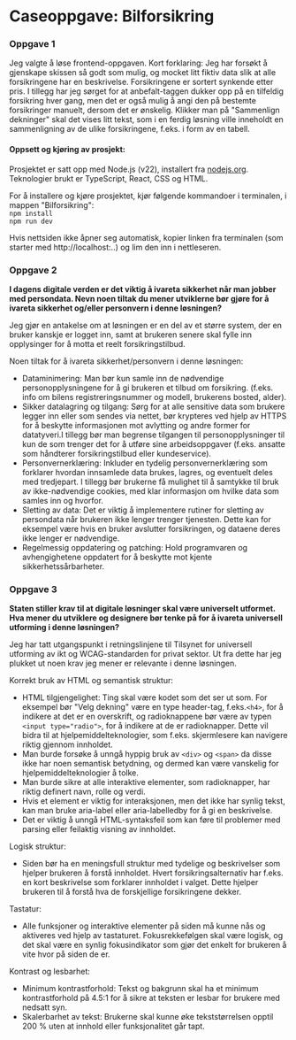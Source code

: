 # Caseoppgave: Bilforsikring

### Oppgave 1
Jeg valgte å løse frontend-oppgaven. Kort forklaring: Jeg har forsøkt å gjenskape skissen så godt som mulig, og mocket litt fiktiv data slik at alle forsikringene har en beskrivelse. Forsikringene er sortert synkende etter pris. I tillegg har jeg sørget for at anbefalt-taggen dukker opp på en tilfeldig forsikring hver gang, men det er også mulig å angi den på bestemte forsikringer manuelt, dersom det er ønskelig. Klikker man på "Sammenlign dekninger" skal det vises litt tekst, som i en ferdig løsning ville inneholdt en sammenligning av de ulike forsikringene, f.eks. i form av en tabell.

#### Oppsett og kjøring av prosjekt:  
 Prosjektet er satt opp med Node.js (v22), installert fra [nodejs.org](https://nodejs.org/en). Teknologier brukt er TypeScript, React, CSS og HTML.  

For å installere og kjøre prosjektet, kjør følgende kommandoer i terminalen, i mappen "Bilforsikring":  
`npm install`  
`npm run dev`

Hvis nettsiden ikke åpner seg automatisk, kopier linken fra terminalen (som starter med http://localhost:..) og lim den inn i nettleseren.


### Oppgave 2 
**I dagens digitale verden er det viktig å ivareta sikkerhet når man jobber med persondata. Nevn noen tiltak du mener utviklerne bør gjøre for å ivareta sikkerhet og/eller personvern i denne løsningen?**

Jeg gjør en antakelse om at løsningen er en del av et større system, der en bruker kanskje er logget inn, samt at brukeren senere skal fylle inn opplysinger for å motta et reelt forsikringstilbud.

Noen tiltak for å ivareta sikkerhet/personvern i denne løsningen:

- Dataminimering: Man bør kun samle inn de nødvendige personopplysningene for å gi brukeren et tilbud om forsikring. (f.eks. info om bilens registreringsnummer og modell, brukerens bosted, alder).
- Sikker datalagring og tilgang: Sørg for at alle sensitive data som brukere legger inn eller som sendes via nettet, bør krypteres ved hjelp av HTTPS for å beskytte informasjonen mot avlytting og andre former for datatyveri.I tillegg bør man begrense tilgangen til personopplysninger til kun de som trenger det for å utføre sine arbeidsoppgaver (f.eks. ansatte som håndterer forsikringstilbud eller kundeservice).
- Personvernerklæring: Inkluder en tydelig personvernerklæring som forklarer hvordan innsamlede data brukes, lagres, og eventuelt deles med tredjepart. I tillegg bør brukerne få mulighet til å samtykke til bruk av ikke-nødvendige cookies, med klar informasjon om hvilke data som samles inn og hvorfor.
- Sletting av data: Det er viktig å implementere rutiner for sletting av persondata når brukeren ikke lenger trenger tjenesten. Dette kan for eksempel være hvis en bruker avslutter forsikringen, og dataene deres ikke lenger er nødvendige.
- Regelmessig oppdatering og patching: Hold programvaren og avhengighetene oppdatert for å beskytte mot kjente sikkerhetssårbarheter. 



### Oppgave 3 
**Staten stiller krav til at digitale løsninger skal være universelt utformet.
Hva mener du utviklere og designere bør tenke på for å ivareta universell utforming i denne løsningen?**

Jeg har tatt utgangspunkt i retningslinjene til Tilsynet for universell utforming av ikt og WCAG-standarden for privat sektor. Ut fra dette har jeg plukket ut noen krav jeg mener er relevante i denne løsningen.


Korrekt bruk av HTML og semantisk struktur:  
- HTML tilgjengelighet: Ting skal være kodet som det ser ut som. For eksempel bør "Velg dekning" være en type header-tag, f.eks.`<h4>`, for å indikere at det er en overskrift, og radioknappene bør være av typen `<input type="radio">`, for å indikere at de er radioknapper. Dette vil bidra til at hjelpemiddelteknologier, som f.eks. skjermlesere kan navigere riktig gjennom innholdet.
- Man burde forsøke å unngå hyppig bruk av `<div>` og `<span>` da disse ikke har noen semantisk betydning, og dermed kan være vanskelig for hjelpemiddelteknologier å tolke.
- Man burde sikre at alle interaktive elementer, som radioknapper, har riktig definert navn, rolle og verdi. 
- Hvis et element er viktig for interaksjonen, men det ikke har synlig tekst, kan man bruke aria-label eller aria-labelledby for å gi en beskrivelse. 
- Det er viktig å unngå HTML-syntaksfeil som kan føre til problemer med parsing eller feilaktig visning av innholdet.


Logisk struktur:
- Siden bør ha en meningsfull struktur med tydelige og beskrivelser som hjelper brukeren å forstå innholdet. Hvert forsikringsalternativ har f.eks. en kort beskrivelse som forklarer innholdet i valget. Dette hjelper brukeren til å forstå hva de forskjellige forsikringene dekker.


Tastatur: 
-  Alle funksjoner og interaktive elementer på siden må kunne nås og aktiveres ved hjelp av tastaturet. Fokusrekkefølgen skal være logisk, og det skal være en synlig fokusindikator som gjør det enkelt for brukeren å vite hvor på siden de er.


Kontrast og lesbarhet:
- Minimum kontrastforhold: Tekst og bakgrunn skal ha et minimum kontrastforhold på 4.5:1 for å sikre at teksten er lesbar for brukere med nedsatt syn. 
- Skalerbarhet av tekst: Brukerne skal kunne øke tekststørrelsen opptil 200 % uten at innhold eller funksjonalitet går tapt.

